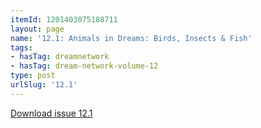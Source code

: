 ```yaml
---
itemId: 1201403075188711
layout: page
name: '12.1: Animals in Dreams: Birds, Insects & Fish'
tags:
- hasTag: dreamnetwork
- hasTag: dream-network-volume-12
type: post
urlSlug: '12.1'
---
```

<a href="files/pdfs/Volume_12/12.1-Dream-Network_Volume-12_No-1.pdf" download="">Download issue 12.1</a>